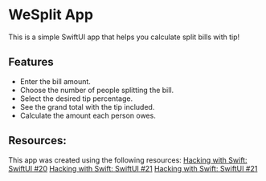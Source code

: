 # WeSplit App
This is a simple SwiftUI app that helps you calculate split bills with tip!

## Features
- Enter the bill amount.
- Choose the number of people splitting the bill.
- Select the desired tip percentage.
- See the grand total with the tip included.
- Calculate the amount each person owes.

## Resources:
This app was created using the following resources:
[Hacking with Swift: SwiftUI #20](https://www.hackingwithswift.com/100/swiftui/16)
[Hacking with Swift: SwiftUI #21](https://www.hackingwithswift.com/100/swiftui/17)
[Hacking with Swift: SwiftUI #21](https://www.hackingwithswift.com/100/swiftui/18)
